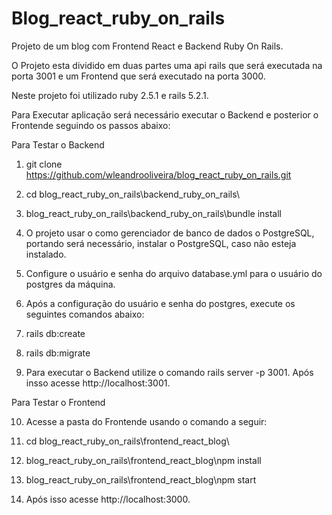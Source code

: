 # Blog_react_ruby_on_rails


Projeto de um blog com Frontend React e Backend Ruby On Rails.

O Projeto esta dividido em duas partes uma api rails que será executada na porta 3001 e um Frontend que será executado na porta 3000.

Neste projeto foi utilizado ruby 2.5.1 e rails 5.2.1.

Para Executar aplicação será necessário executar o Backend e posterior o Frontende seguindo os passos abaixo:

Para Testar o Backend

1) git clone https://github.com/wleandrooliveira/blog_react_ruby_on_rails.git

2) cd blog_react_ruby_on_rails\backend_ruby_on_rails\

3) blog_react_ruby_on_rails\backend_ruby_on_rails\bundle install

4) O projeto usar o como gerenciador de banco de dados o PostgreSQL, portando será necessário, instalar o PostgreSQL, caso não esteja instalado.

5) Configure o usuário e senha do arquivo database.yml para o usuário do postgres da máquina.

6) Após a configuração do usuário e senha do postgres, execute os seguintes comandos abaixo:

7) rails db:create
 
8) rails db:migrate

9) Para executar o Backend utilize o comando rails server -p 3001. Após insso acesse http://localhost:3001.

Para Testar o Frontend

10) Acesse a pasta do Frontende usando o comando a seguir:

11) cd blog_react_ruby_on_rails\frontend_react_blog\

12) blog_react_ruby_on_rails\frontend_react_blog\npm install

13) blog_react_ruby_on_rails\frontend_react_blog\npm start

14) Após isso acesse http://localhost:3000.
